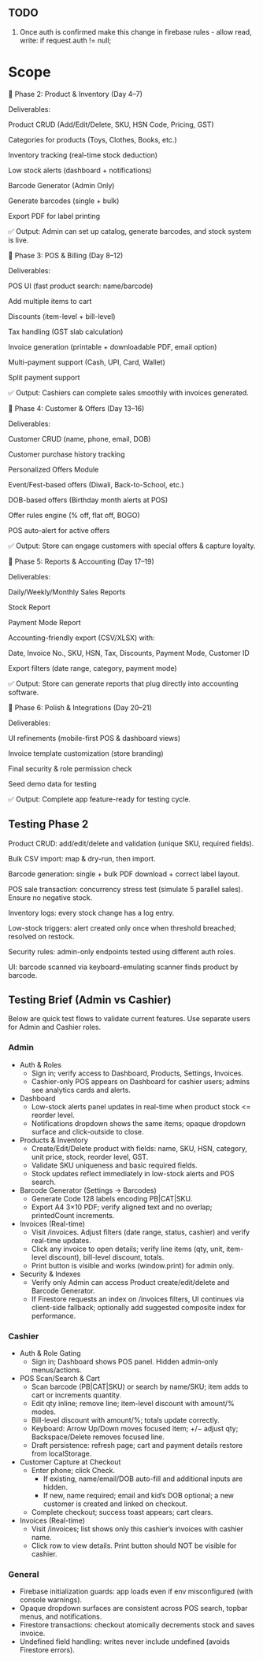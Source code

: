 ## TODO
1. Once auth is confirmed make this change in firebase rules - 
allow read, write: if request.auth != null;

# Scope
🔹 Phase 2: Product & Inventory (Day 4–7)

Deliverables:

Product CRUD (Add/Edit/Delete, SKU, HSN Code, Pricing, GST)

Categories for products (Toys, Clothes, Books, etc.)

Inventory tracking (real-time stock deduction)

Low stock alerts (dashboard + notifications)

Barcode Generator (Admin Only)

Generate barcodes (single + bulk)

Export PDF for label printing

✅ Output: Admin can set up catalog, generate barcodes, and stock system is live.

🔹 Phase 3: POS & Billing (Day 8–12)

Deliverables:

POS UI (fast product search: name/barcode)

Add multiple items to cart

Discounts (item-level + bill-level)

Tax handling (GST slab calculation)

Invoice generation (printable + downloadable PDF, email option)

Multi-payment support (Cash, UPI, Card, Wallet)

Split payment support

✅ Output: Cashiers can complete sales smoothly with invoices generated.

🔹 Phase 4: Customer & Offers (Day 13–16)

Deliverables:

Customer CRUD (name, phone, email, DOB)

Customer purchase history tracking

Personalized Offers Module

Event/Fest-based offers (Diwali, Back-to-School, etc.)

DOB-based offers (Birthday month alerts at POS)

Offer rules engine (% off, flat off, BOGO)

POS auto-alert for active offers

✅ Output: Store can engage customers with special offers & capture loyalty.

🔹 Phase 5: Reports & Accounting (Day 17–19)

Deliverables:

Daily/Weekly/Monthly Sales Reports

Stock Report

Payment Mode Report

Accounting-friendly export (CSV/XLSX) with:

Date, Invoice No., SKU, HSN, Tax, Discounts, Payment Mode, Customer ID

Export filters (date range, category, payment mode)

✅ Output: Store can generate reports that plug directly into accounting software.

🔹 Phase 6: Polish & Integrations (Day 20–21)

Deliverables:

UI refinements (mobile-first POS & dashboard views)

Invoice template customization (store branding)

Final security & role permission check

Seed demo data for testing

✅ Output: Complete app feature-ready for testing cycle.


## Testing Phase 2
 Product CRUD: add/edit/delete and validation (unique SKU, required fields).

 Bulk CSV import: map & dry-run, then import.

 Barcode generation: single + bulk PDF download + correct label layout.

 POS sale transaction: concurrency stress test (simulate 5 parallel sales). Ensure no negative stock.

 Inventory logs: every stock change has a log entry.

 Low-stock triggers: alert created only once when threshold breached; resolved on restock.

 Security rules: admin-only endpoints tested using different auth roles.

 UI: barcode scanned via keyboard-emulating scanner finds product by barcode.

## Testing Brief (Admin vs Cashier)

Below are quick test flows to validate current features. Use separate users for Admin and Cashier roles.

### Admin
- Auth & Roles
	- Sign in; verify access to Dashboard, Products, Settings, Invoices.
	- Cashier-only POS appears on Dashboard for cashier users; admins see analytics cards and alerts.
- Dashboard
	- Low-stock alerts panel updates in real-time when product stock <= reorder level.
	- Notifications dropdown shows the same items; opaque dropdown surface and click-outside to close.
- Products & Inventory
	- Create/Edit/Delete product with fields: name, SKU, HSN, category, unit price, stock, reorder level, GST.
	- Validate SKU uniqueness and basic required fields.
	- Stock updates reflect immediately in low-stock alerts and POS search.
- Barcode Generator (Settings → Barcodes)
	- Generate Code 128 labels encoding PB|CAT|SKU.
	- Export A4 3×10 PDF; verify aligned text and no overlap; printedCount increments.
- Invoices (Real-time)
	- Visit /invoices. Adjust filters (date range, status, cashier) and verify real-time updates.
	- Click any invoice to open details; verify line items (qty, unit, item-level discount), bill-level discount, totals.
	- Print button is visible and works (window.print) for admin only.
- Security & Indexes
	- Verify only Admin can access Product create/edit/delete and Barcode Generator.
	- If Firestore requests an index on /invoices filters, UI continues via client-side fallback; optionally add suggested composite index for performance.

### Cashier
- Auth & Role Gating
	- Sign in; Dashboard shows POS panel. Hidden admin-only menus/actions.
- POS Scan/Search & Cart
	- Scan barcode (PB|CAT|SKU) or search by name/SKU; item adds to cart or increments quantity.
	- Edit qty inline; remove line; item-level discount with amount/% modes.
	- Bill-level discount with amount/%; totals update correctly.
	- Keyboard: Arrow Up/Down moves focused item; +/− adjust qty; Backspace/Delete removes focused line.
	- Draft persistence: refresh page; cart and payment details restore from localStorage.
- Customer Capture at Checkout
	- Enter phone; click Check.
		- If existing, name/email/DOB auto-fill and additional inputs are hidden.
		- If new, name required; email and kid’s DOB optional; a new customer is created and linked on checkout.
	- Complete checkout; success toast appears; cart clears.
- Invoices (Real-time)
	- Visit /invoices; list shows only this cashier’s invoices with cashier name.
	- Click row to view details. Print button should NOT be visible for cashier.

### General
- Firebase initialization guards: app loads even if env misconfigured (with console warnings).
- Opaque dropdown surfaces are consistent across POS search, topbar menus, and notifications.
- Firestore transactions: checkout atomically decrements stock and saves invoice.
- Undefined field handling: writes never include undefined (avoids Firestore errors).